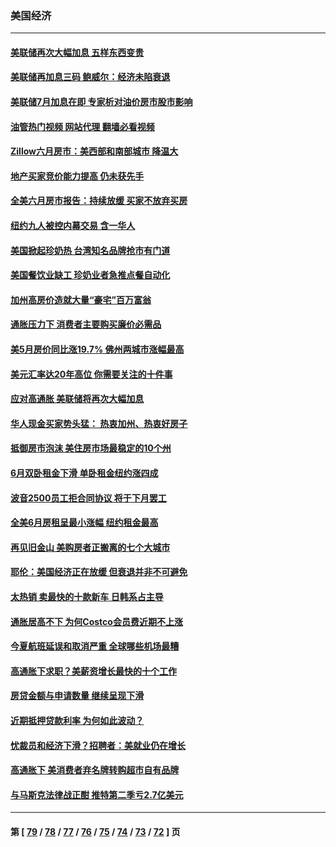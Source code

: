 ### 美国经济
---
#### [美联储再次大幅加息 五样东西变贵](../../pages/ncid1078158/n13790334.md?07280845) 
#### [美联储再加息三码 鲍威尔：经济未陷衰退](../../pages/ncid1078158/n13790265.md?07280845) 
#### [美联储7月加息在即 专家析对油价房市股市影响](../../pages/ncid1078158/n13790209.md?07280845) 
#### [油管热门视频 网站代理 翻墙必看视频](http://209.222.30.114:81/youtube.html?07280845)
#### [Zillow六月房市：美西部和南部城市 降温大](../../pages/ncid1078158/n13789839.md?07280845) 
#### [地产买家竞价能力提高 仍未获先手](../../pages/ncid1078158/n13789813.md?07280845) 
#### [全美六月房市报告：持续放缓 买家不放弃买房](../../pages/ncid1078158/n13789828.md?07280845) 
#### [纽约九人被控内幕交易 含一华人](../../pages/ncid1078158/n13789773.md?07280845) 
#### [美国掀起珍奶热 台湾知名品牌抢市有门道](../../pages/ncid1078158/n13789782.md?07280845) 
#### [美国餐饮业缺工 珍奶业者急推点餐自动化](../../pages/ncid1078158/n13789775.md?07280845) 
#### [加州高房价造就大量“豪宅”百万富翁](../../pages/ncid1078158/n13789685.md?07280845) 
#### [通胀压力下 消费者主要购买廉价必需品](../../pages/ncid1078158/n13789622.md?07280845) 
#### [美5月房价同比涨19.7% 佛州两城市涨幅最高](../../pages/ncid1078158/n13789550.md?07280845) 
#### [美元汇率达20年高位 你需要关注的十件事](../../pages/ncid1078158/n13788920.md?07280845) 
#### [应对高通胀 美联储将再次大幅加息](../../pages/ncid1078158/n13788963.md?07280845) 
#### [华人现金买家势头猛： 热衷加州、热衷好房子](../../pages/ncid1078158/n13788942.md?07280845) 
#### [抵御房市泡沫 美住房市场最稳定的10个州](../../pages/ncid1078158/n13784110.md?07280845) 
#### [6月双卧租金下滑 单卧租金纽约涨四成](../../pages/ncid1078158/n13788474.md?07280845) 
#### [波音2500员工拒合同协议 将于下月罢工](../../pages/ncid1078158/n13788496.md?07280845) 
#### [全美6月房租呈最小涨幅 纽约租金最高](../../pages/ncid1078158/n13788452.md?07280845) 
#### [再见旧金山 美购房者正搬离的七个大城市](../../pages/ncid1078158/n13788272.md?07280845) 
#### [耶伦：美国经济正在放缓 但衰退并非不可避免](../../pages/ncid1078158/n13788199.md?07280845) 
#### [太热销 卖最快的十款新车 日韩系占主导](../../pages/ncid1078158/n13787922.md?07280845) 
#### [通胀居高不下 为何Costco会员费近期不上涨](../../pages/ncid1078158/n13787328.md?07280845) 
#### [今夏航班延误和取消严重 全球哪些机场最糟](../../pages/ncid1078158/n13787451.md?07280845) 
#### [高通胀下求职？美薪资增长最快的十个工作](../../pages/ncid1078158/n13783286.md?07280845) 
#### [房贷金额与申请数量 继续呈现下滑](../../pages/ncid1078158/n13787587.md?07280845) 
#### [近期抵押贷款利率 为何如此波动？](../../pages/ncid1078158/n13787551.md?07280845) 
#### [忧裁员和经济下滑？招聘者：美就业仍在增长](../../pages/ncid1078158/n13787439.md?07280845) 
#### [高通胀下 美消费者弃名牌转购超市自有品牌](../../pages/ncid1078158/n13787390.md?07280845) 
#### [与马斯克法律战正酣 推特第二季亏2.7亿美元](../../pages/ncid1078158/n13787258.md?07280845) 

---
#### 第 [ [79](./79.md?07280845) / [78](./78.md?07280845) / [77](./77.md?07280845) / [76](./76.md?07280845) / [75](./75.md?07280845) / [74](./74.md?07280845) / [73](./73.md?07280845) / [72](./72.md?07280845) ] 页
